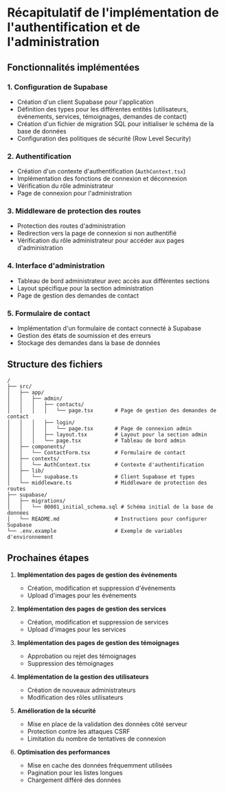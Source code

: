 # Récapitulatif de l'implémentation de l'authentification et de l'administration

## Fonctionnalités implémentées

### 1. Configuration de Supabase

- Création d'un client Supabase pour l'application
- Définition des types pour les différentes entités (utilisateurs, événements, services, témoignages, demandes de contact)
- Création d'un fichier de migration SQL pour initialiser le schéma de la base de données
- Configuration des politiques de sécurité (Row Level Security)

### 2. Authentification

- Création d'un contexte d'authentification (`AuthContext.tsx`)
- Implémentation des fonctions de connexion et déconnexion
- Vérification du rôle administrateur
- Page de connexion pour l'administration

### 3. Middleware de protection des routes

- Protection des routes d'administration
- Redirection vers la page de connexion si non authentifié
- Vérification du rôle administrateur pour accéder aux pages d'administration

### 4. Interface d'administration

- Tableau de bord administrateur avec accès aux différentes sections
- Layout spécifique pour la section administration
- Page de gestion des demandes de contact

### 5. Formulaire de contact

- Implémentation d'un formulaire de contact connecté à Supabase
- Gestion des états de soumission et des erreurs
- Stockage des demandes dans la base de données

## Structure des fichiers

```
/
├── src/
│   ├── app/
│   │   ├── admin/
│   │   │   ├── contacts/
│   │   │   │   └── page.tsx       # Page de gestion des demandes de contact
│   │   │   ├── login/
│   │   │   │   └── page.tsx       # Page de connexion admin
│   │   │   ├── layout.tsx         # Layout pour la section admin
│   │   │   └── page.tsx           # Tableau de bord admin
│   ├── components/
│   │   └── ContactForm.tsx        # Formulaire de contact
│   ├── contexts/
│   │   └── AuthContext.tsx        # Contexte d'authentification
│   ├── lib/
│   │   └── supabase.ts            # Client Supabase et types
│   └── middleware.ts              # Middleware de protection des routes
├── supabase/
│   ├── migrations/
│   │   └── 00001_initial_schema.sql # Schéma initial de la base de données
│   └── README.md                  # Instructions pour configurer Supabase
└── .env.example                   # Exemple de variables d'environnement
```

## Prochaines étapes

1. **Implémentation des pages de gestion des événements**

   - Création, modification et suppression d'événements
   - Upload d'images pour les événements

2. **Implémentation des pages de gestion des services**

   - Création, modification et suppression de services
   - Upload d'images pour les services

3. **Implémentation des pages de gestion des témoignages**

   - Approbation ou rejet des témoignages
   - Suppression des témoignages

4. **Implémentation de la gestion des utilisateurs**

   - Création de nouveaux administrateurs
   - Modification des rôles utilisateurs

5. **Amélioration de la sécurité**

   - Mise en place de la validation des données côté serveur
   - Protection contre les attaques CSRF
   - Limitation du nombre de tentatives de connexion

6. **Optimisation des performances**
   - Mise en cache des données fréquemment utilisées
   - Pagination pour les listes longues
   - Chargement différé des données
